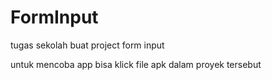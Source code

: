 # FormInput
tugas sekolah buat project form input 

untuk mencoba app bisa klick file apk dalam proyek tersebut
